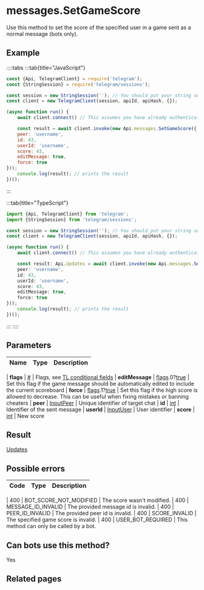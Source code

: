 # messages.SetGameScore

Use this method to set the score of the specified user in a game sent as a normal message (bots only).



## Example

::::tabs
:::tab{title="JavaScript"}
```js
const {Api, TelegramClient} = require('telegram');
const {StringSession} = require('telegram/sessions');

const session = new StringSession(''); // You should put your string session here
const client = new TelegramClient(session, apiId, apiHash, {});

(async function run() {
    await client.connect() // This assumes you have already authenticated with .start()

    const result = await client.invoke(new Api.messages.SetGameScore({
    peer: 'username',
    id: 43,
    userId: 'username',
    score: 43,
    editMessage: true,
    force: true
}));
    console.log(result); // prints the result
})();
```
:::

:::tab{title="TypeScript"}
```ts
import {Api, TelegramClient} from 'telegram';
import {StringSession} from 'telegram/sessions';

const session = new StringSession(''); // You should put your string session here
const client = new TelegramClient(session, apiId, apiHash, {});

(async function run() {
    await client.connect() // This assumes you have already authenticated with .start()

    const result: Api.Updates = await client.invoke(new Api.messages.SetGameScore({
    peer: 'username',
    id: 43,
    userId: 'username',
    score: 43,
    editMessage: true,
    force: true
}));
    console.log(result); // prints the result
})();
```
:::
::::



## Parameters

| Name | Type | Description |
| :--: | ---- | ----------- |

| **flags** | [#](https://core.telegram.org/type/%23) | Flags, see [TL conditional fields](https://core.telegram.org/mtproto/TL-combinators#conditional-fields) 
| **editMessage** | [flags](https://core.telegram.org/mtproto/TL-combinators#conditional-fields).0?[true](https://core.telegram.org/constructor/true) | Set this flag if the game message should be automatically edited to include the current scoreboard 
| **force** | [flags](https://core.telegram.org/mtproto/TL-combinators#conditional-fields).1?[true](https://core.telegram.org/constructor/true) | Set this flag if the high score is allowed to decrease. This can be useful when fixing mistakes or banning cheaters 
| **peer** | [InputPeer](https://core.telegram.org/type/InputPeer) | Unique identifier of target chat 
| **id** | [int](https://core.telegram.org/type/int) | Identifier of the sent message 
| **userId** | [InputUser](https://core.telegram.org/type/InputUser) | User identifier 
| **score** | [int](https://core.telegram.org/type/int) | New score 


## Result

[Updates](https://core.telegram.org/type/Updates)



## Possible errors

| Code | Type | Description |
| :--: | ---- | ----------- |

| 400 | BOT\_SCORE\_NOT\_MODIFIED | The score wasn't modified. 
| 400 | MESSAGE\_ID\_INVALID | The provided message id is invalid. 
| 400 | PEER\_ID\_INVALID | The provided peer id is invalid. 
| 400 | SCORE\_INVALID | The specified game score is invalid. 
| 400 | USER\_BOT\_REQUIRED | This method can only be called by a bot. 


## Can bots use this method?

Yes

## Related pages


